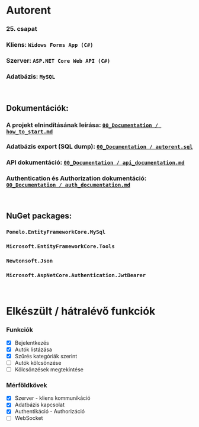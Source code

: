 # Autorent
### 25. csapat

### Kliens: `Widows Forms App (C#)`
### Szerver: `ASP.NET Core Web API (C#)`
### Adatbázis: `MySQL`

<br />

## Dokumentációk:
### A projekt elnindításának leírása: [`00_Documentation / how_to_start.md`](/00_Documentation/how_to_start.md)
### Adatbázis export (SQL dump): [`00_Documentation / autorent.sql`](/00_Documentation/autorent.sql)
### API dokumentáció: [`00_Documentation / api_documentation.md`](/00_Documentation/api_documentation.md)
### Authentication és Authorization dokumentáció: [`00_Documentation / auth_documentation.md`](/00_Documentation/auth_documentation.md)

<br />

## NuGet packages:
### `Pomelo.EntityFrameworkCore.MySql`
### `Microsoft.EntityFrameworkCore.Tools`
### `Newtonsoft.Json`
### `Microsoft.AspNetCore.Authentication.JwtBearer`

<br />

# Elkészült / hátralévő funkciók
### Funkciók
- [x] Bejelentkezés
- [x] Autók listázása
- [x] Szűrés kategóriák szerint
- [ ] Autók kölcsönzése
- [ ] Kölcsönzések megtekintése

### Mérföldkövek
- [x] Szerver - kliens kommunikáció
- [x] Adatbázis kapcsolat
- [x] Authentikáció - Authorizáció
- [ ] WebSocket
